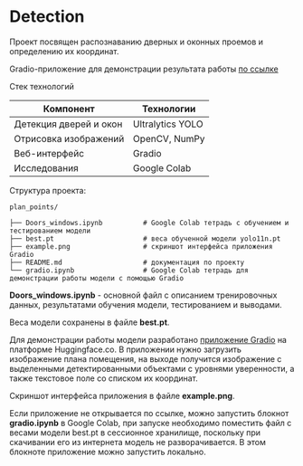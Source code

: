 # Detection
Проект посвящен распознаванию дверных и оконных проемов и определению их координат.

Gradio-приложение для демонстрации результата работы [по ссылке](https://huggingface.co/spaces/DataScienceLover/Doors_windows)



Стек технологий

| Компонент                | Технологии                           |
|--------------------------|--------------------------------------|
| Детекция дверей и окон   | Ultralytics YOLO                     |
| Отрисовка изображений    | OpenCV, NumPy                        |
| Веб-интерфейс            | Gradio                               |
| Исследования             | Google Colab                          |

Структура проекта:
```
plan_points/

├── Doors_windows.ipynb          # Google Colab тетрадь с обучением и тестированием модели
├── best.pt                      # веса обученной модели yolo11n.pt
├── example.png                  # скриншот интерфейса приложения Gradio
├── README.md                    # документация по проекту
└── gradio.ipynb                 # Google Colab тетрадь для демонстрации работы модели с помощью Gradio
```
**Doors_windows.ipynb** - основной файл с описанием тренировочных данных, результатами обучения модели, тестированием и выводами.

Веса модели сохранены в файле **best.pt**.

Для демонстрации работы модели разработано [приложение Gradio](https://huggingface.co/spaces/DataScienceLover/Doors_windows)  на платформе Huggingface.co.
В приложении нужно загрузить изображение плана помещения, на выходе получится изображение с выделенными детектированными объектами с уровнями уверенности, а также текстовое поле со списком их координат.

Скриншот интерфейса приложения в файле **example.png**.

Если приложение не открывается по ссылке, можно запустить блокнот **gradio.ipynb** в Google Colab,  при запуске необходимо поместить файл с весами модели best.pt  в сессионное хранилище, поскольку при скачивании его из интернета модель не разворачивается. В этом блокноте приложение можно запустить локально.
